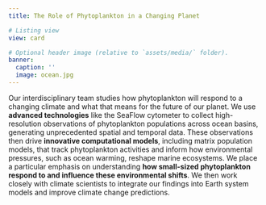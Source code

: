 ```yaml
---
title: The Role of Phytoplankton in a Changing Planet

# Listing view
view: card

# Optional header image (relative to `assets/media/` folder).
banner:
  caption: ''
  image: ocean.jpg
---  
```

Our interdisciplinary team studies how phytoplankton will respond to a changing climate and what that means for the future of our planet. We use <b>advanced technologies</b> like the SeaFlow cytometer to collect high-resolution observations of phytoplankton populations across ocean basins, generating unprecedented spatial and temporal data. These observations then drive <b>innovative computational models</b>, including matrix population models, that track phytoplankton activities and inform how environmental pressures, such as ocean warming, reshape marine ecosystems. We place a particular emphasis on understanding <b>how small-sized phytoplankton respond to and influence these environmental shifts</b>. We then work closely with climate scientists to integrate our findings into Earth system models and improve climate change predictions.

<br>